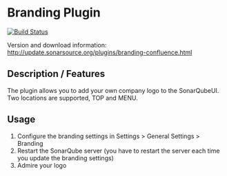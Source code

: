 Branding Plugin
===============
[![Build Status](https://api.travis-ci.org/SonarQubeCommunity/sonar-branding.svg)](https://travis-ci.org/SonarQubeCommunity/sonar-branding)

Version and download information: http://update.sonarsource.org/plugins/branding-confluence.html

## Description / Features
The plugin allows you to add your own company logo to the SonarQubeUI. Two locations are supported, TOP and MENU.

## Usage
1. Configure the branding settings in Settings > General Settings > Branding
2. Restart the SonarQube server (you have to restart the server each time you update the branding settings)
2. Admire your logo
